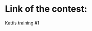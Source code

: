 # Link of the contest:
[Kattis training #1](https://codeforces.com/group/TyLNzrd4HT/contest/261255)
